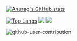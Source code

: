 <!--### Hi there 👋-->

[![Anurag's GitHub stats](https://github-readme-stats.vercel.app/api?username=A-Ishibashi-2001&count_private=true&show_icons=true&theme=tokyonight)](https://github.com/anuraghazra/github-readme-stats)
<!--[![Top Langs](https://github-readme-stats.vercel.app/api/top-langs/?username=A-Ishibashi-2001&layout=compact&count_private=true)](https://github.com/anuraghazra/github-readme-stats)-->
[![Top Langs](https://github-readme-stats.vercel.app/api/top-langs/?username=A-Ishibashi-2001&theme=tokyonight)](https://github.com/anuraghazra/github-readme-stats)
![](http://github-profile-summary-cards.vercel.app/api/cards/most-commit-language?username=A-Ishibashi-2001&theme=dracula)
![](http://github-profile-summary-cards.vercel.app/api/cards/productive-time?username=A-Ishibashi-2001&theme=dracula&utcOffset=8)

<!--
**A-Ishibashi-2001/A-Ishibashi-2001** is a ✨ _special_ ✨ repository because its `README.md` (this file) appears on your GitHub profile.

Here are some ideas to get you started:

- 🔭 I’m currently working on ...
- 🌱 I’m currently learning ...
- 👯 I’m looking to collaborate on ...
- 🤔 I’m looking for help with ...
- 💬 Ask me about ...
- 📫 How to reach me: ...
- 😄 Pronouns: ...
- ⚡ Fun fact: ...
-->

![github-user-contribution](https://user-images.githubusercontent.com/89733374/214990671-c8bbab96-fe29-4cf2-b3f9-815c6bb5a21f.svg)
